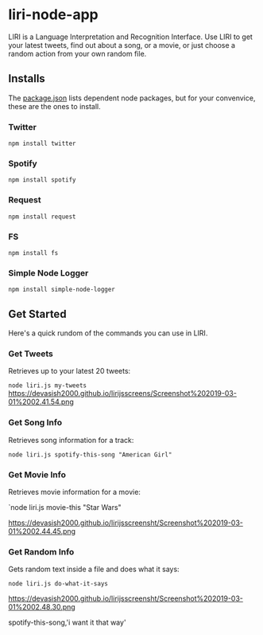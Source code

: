 # liri-node-app

LIRI is a Language Interpretation and Recognition Interface.
Use LIRI to get your latest tweets, find out about a song,
or a movie, or just choose a random action from your own random file.

## Installs

The [package.json](https://github.com/Meggin/liri-node-app/blob/master/package.json)
lists dependent node packages, but for your convenvice, these are the ones to install.

### Twitter

`npm install twitter`

### Spotify

`npm install spotify`

### Request

`npm install request`

### FS

`npm install fs`
  
   
  

### Simple Node Logger

`npm install simple-node-logger`

## Get Started

Here's a quick rundom of the commands you can use in LIRI.

### Get Tweets

Retrieves up to your latest 20 tweets:

`node liri.js my-tweets`
https://devasish2000.github.io/lirijsscreens/Screenshot%202019-03-01%2002.41.54.png
 
### Get Song Info

Retrieves song information for a track:

`node liri.js spotify-this-song "American Girl"`

### Get Movie Info

Retrieves movie information for a movie:

`node liri.js movie-this "Star Wars"

https://devasish2000.github.io/lirijsscreensht/Screenshot%202019-03-01%2002.44.45.png

### Get Random Info

Gets random text inside a file and does what it says:

`node liri.js do-what-it-says`

https://devasish2000.github.io/lirijsscreensht/Screenshot%202019-03-01%2002.48.30.png

spotify-this-song,'i want it that way'

